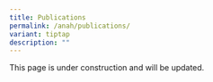 ```yaml
---
title: Publications
permalink: /anah/publications/
variant: tiptap
description: ""
---
```

<p>This page is under construction and will be updated.</p>